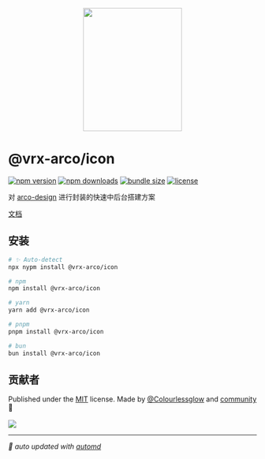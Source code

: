 <p align="center">
<img src="https://vrx-arco.github.io/arco-design-pro/favicon.svg" width="200" height="250">
</p>

# @vrx-arco/icon

<!-- automd:badges color="orange" license licenseBranch  bundlephobia packagephobia -->

[![npm version](https://img.shields.io/npm/v/@vrx-arco/icon?color=orange)](https://npmjs.com/package/@vrx-arco/icon)
[![npm downloads](https://img.shields.io/npm/dm/@vrx-arco/icon?color=orange)](https://npmjs.com/package/@vrx-arco/icon)
[![bundle size](https://img.shields.io/bundlephobia/minzip/@vrx-arco/icon?color=orange)](https://bundlephobia.com/package/@vrx-arco/icon)
[![license](https://img.shields.io/github/license/vrx-arco/arco-design-pro?color=orange)](https://github.com/vrx-arco/arco-design-pro/blob/true/LICENSE)

<!-- /automd -->

对 [arco-design](https://arco.design/) 进行封装的快速中后台搭建方案

[文档](https://vrx-arco.github.io/arco-design-pro/)

## 安装

<!-- automd:pm-install -->

```sh
# ✨ Auto-detect
npx nypm install @vrx-arco/icon

# npm
npm install @vrx-arco/icon

# yarn
yarn add @vrx-arco/icon

# pnpm
pnpm install @vrx-arco/icon

# bun
bun install @vrx-arco/icon
```

<!-- /automd -->

## 贡献者
<!-- automd:contributors author="Colourlessglow" license="MIT" -->

Published under the [MIT](https://github.com/vrx-arco/arco-design-pro/blob/main/LICENSE) license.
Made by [@Colourlessglow](https://github.com/Colourlessglow) and [community](https://github.com/vrx-arco/arco-design-pro/graphs/contributors) 💛
<br><br>
<a href="https://github.com/vrx-arco/arco-design-pro/graphs/contributors">
<img src="https://contrib.rocks/image?repo=vrx-arco/arco-design-pro" />
</a>

<!-- /automd -->

<!-- automd:with-automd -->

---

_🤖 auto updated with [automd](https://automd.unjs.io)_

<!-- /automd -->
